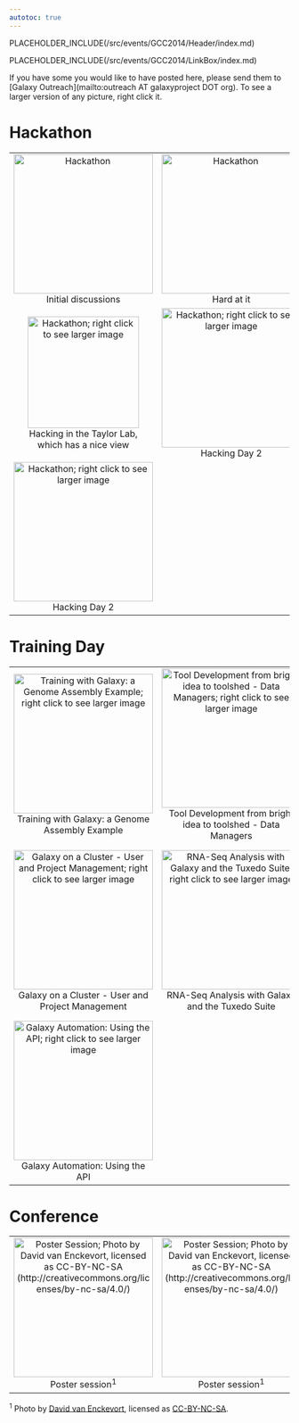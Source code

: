```yaml
---
autotoc: true
---
```

PLACEHOLDER_INCLUDE(/src/events/GCC2014/Header/index.md)

PLACEHOLDER_INCLUDE(/src/events/GCC2014/LinkBox/index.md)

If you have some you would like to have posted here, please send them to [Galaxy Outreach](mailto:outreach AT galaxyproject DOT org).  To see a larger version of any picture, right click it.




# Hackathon

<table>
  <tr>
    <td style=" text-align: center;"> <img src="/src/events/GCC2014/Photos/Hack1.jpg" alt="Hackathon" width="250" /><br /> Initial discussions </td>
    <td style=" text-align: center;"> <img src="/src/events/GCC2014/Photos/Hack2.jpg" alt="Hackathon" width="250" /><br /> Hard at it </td>
    <td style=" text-align: center;"> <img src="/src/events/GCC2014/Photos/Hack3.jpg" alt="Hackathon; right click to see larger image" width="250" /><br /> More hacking </td>
  </tr>
  <tr>
    <td style=" text-align: center;"> <img src="/src/events/GCC2014/Photos/Hack4.jpg" alt="Hackathon; right click to see larger image" width="200" /><br /> Hacking in the Taylor Lab,<br />which has a nice view </td>
    <td style=" text-align: center;"> <img src="/src/events/GCC2014/Photos/Hack5.jpg" alt="Hackathon; right click to see larger image" width="250" /><br /> Hacking Day 2 </td>
    <td style=" text-align: center;"> <img src="/src/events/GCC2014/Photos/Hack6.jpg" alt="Hackathon; right click to see larger image" width="250" /><br /> Hacking Day 2 </td>
  </tr>
  <tr>
    <td style=" text-align: center;"> <img src="/src/events/GCC2014/Photos/Hack7.jpg" alt="Hackathon; right click to see larger image" width="250" /><br /> Hacking Day 2 </td>
  </tr>
</table>


# Training Day

<table>
  <tr>
    <td style=" text-align: center;"> <img src="/src/events/GCC2014/Photos/TD1.jpg" alt="Training with Galaxy: a Genome Assembly Example; right click to see larger image" width="250" /><br /> Training with Galaxy: a Genome Assembly Example </td>
    <td style=" text-align: center;"> <img src="/src/events/GCC2014/Photos/TD2.jpg" alt="Tool Development from bright idea to toolshed - Data Managers; right click to see larger image" width="250" /><br /> Tool Development from bright idea to toolshed - Data Managers </td>
    <td style=" text-align: center;"> <img src="/src/events/GCC2014/Photos/TD3.jpg" alt="Galaxy Installation and Administration; right click to see larger image" width="250" /><br /> Galaxy Installation and Administration </td>
  </tr>
  <tr>
    <td style=" text-align: center;"> <img src="/src/events/GCC2014/Photos/TD4.jpg" alt="Galaxy on a Cluster - User and Project Management; right click to see larger image" width="250" /><br /> Galaxy on a Cluster - User and Project Management </td>
    <td style=" text-align: center;"> <img src="/src/events/GCC2014/Photos/TD5.jpg" alt="RNA-Seq Analysis with Galaxy and the Tuxedo Suite; right click to see larger image" width="250" /><br />RNA-Seq Analysis with Galaxy and the Tuxedo Suite </td>
    <td style=" text-align: center;"> <img src="/src/events/GCC2014/Photos/TD6.jpg" alt="Tool Development from bright idea to toolshed - Designing a Galaxy Tool; right click to see larger image" width="250" /><br /> Tool Development from bright idea to toolshed - Designing a Galaxy Tool </td>
  </tr>
  <tr>
    <td style=" text-align: center;"> <img src="/src/events/GCC2014/Photos/TD7.jpg" alt="Galaxy Automation: Using the API; right click to see larger image" width="250" /><br /> Galaxy Automation: Using the API </td>
  </tr>
</table>


# Conference

<table>
  <tr>
    <td style=" text-align: center;"> <img src="/src/events/GCC2014/Photos/Posters1.jpg" alt="Poster Session; Photo by David van Enckevort, licensed as CC-BY-NC-SA (http://creativecommons.org/licenses/by-nc-sa/4.0/)" height=250" /><br />Poster session<sup>1</sup> </td>
    <td style=" text-align: center;"> <img src="/src/events/GCC2014/Photos/Posters2.jpg" alt="Poster Session; Photo by David van Enckevort, licensed as CC-BY-NC-SA (http://creativecommons.org/licenses/by-nc-sa/4.0/)" width=250" /><br />Poster session<sup>1</sup> </td>
  </tr>
</table>



<sup>1</sup> Photo by [David van Enckevort](http://nl.linkedin.com/in/djvanenckevort), licensed as [CC-BY-NC-SA](http://creativecommons.org/licenses/by-nc-sa/4.0/).
